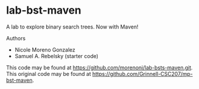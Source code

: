 # lab-bst-maven

A lab to explore binary search trees. Now with Maven!

Authors

* Nicole Moreno Gonzalez
* Samuel A. Rebelsky (starter code)

This code may be found at <https://github.com/morenoni/lab-bsts-maven.git>.
This original code may be found at <https://github.com/Grinnell-CSC207/mp-bst-maven>.
